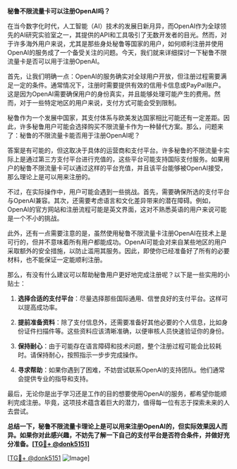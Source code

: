 **秘鲁不限流量卡可以注册OpenAI吗？**

在当今数字化时代，人工智能（AI）技术的发展日新月异，而OpenAI作为全球领先的AI研究实验室之一，其提供的API和工具吸引了无数开发者的目光。然而，对于许多海外用户来说，尤其是那些身处秘鲁等国家的用户，如何顺利注册并使用OpenAI的服务成了一个备受关注的问题。今天，我们就来详细探讨一下秘鲁不限流量卡是否可以用于注册OpenAI。

首先，让我们明确一点：OpenAI的服务确实对全球用户开放，但注册过程需要满足一定的条件。通常情况下，注册时需要提供有效的信用卡信息或PayPal账户。这是因为OpenAI需要确保用户的身份真实，并且能够处理可能产生的费用。然而，对于一些特定地区的用户来说，支付方式可能会受到限制。

秘鲁作为一个发展中国家，其支付体系与欧美发达国家相比可能还有一定差距。因此，许多秘鲁用户可能会选择购买不限流量卡作为一种替代方案。那么，问题来了：秘鲁的不限流量卡能否用于注册OpenAI呢？

答案是有可能的，但这取决于具体的运营商和支付平台。许多秘鲁的不限流量卡实际上是通过第三方支付平台进行充值的，这些平台可能支持国际支付服务。如果用户的秘鲁不限流量卡可以通过这样的平台充值，并且该平台能够被OpenAI接受，那么理论上是可以用来注册的。

不过，在实际操作中，用户可能会遇到一些挑战。首先，需要确保所选的支付平台与OpenAI兼容。其次，还需要考虑语言和文化差异带来的潜在障碍。例如，OpenAI的官方网站和注册流程可能是英文界面，这对不熟悉英语的用户来说可能是一个不小的挑战。

此外，还有一点需要注意的是，虽然使用秘鲁不限流量卡注册OpenAI在技术上是可行的，但并不意味着所有用户都能成功。OpenAI可能会对来自某些地区的用户采取额外的安全措施，以防止滥用其服务。因此，即使你已经准备好了所有的必要材料，也不能保证一定能顺利注册。

那么，有没有什么建议可以帮助秘鲁用户更好地完成注册呢？以下是一些实用的小贴士：

1. **选择合适的支付平台**：尽量选择那些国际通用、信誉良好的支付平台。这样可以提高成功率。
   
2. **提前准备资料**：除了支付信息外，还需要准备好其他必要的个人信息，比如身份证件扫描件等。这些资料应该清晰准确，以便审核人员快速验证你的身份。

3. **保持耐心**：由于可能存在语言障碍和技术问题，整个注册过程可能会比较耗时。请保持耐心，按照指示一步步完成操作。

4. **寻求帮助**：如果你遇到了困难，不妨尝试联系OpenAI的支持团队。他们通常会提供专业的指导和支持。

最后，无论你是出于学习还是工作的目的想要使用OpenAI的服务，都希望你能顺利完成注册。毕竟，这项技术蕴含着巨大的潜力，值得每一位有志于探索未来的人去尝试。

**总结一下，秘鲁不限流量卡理论上是可以用来注册OpenAI的，但实际效果因人而异。如果你对此感兴趣，不妨先了解一下自己的支付平台是否符合条件，并做好充分准备。[[TG💪+ @donk5151](https://t.me/s/donk5151)]**

[[TG💪+ @donk5151](https://t.me/s/donk5151) ![Image](https://i.postimg.cc/rwNCRYN7/Snipaste-2025-04-30-17-27-05.png)]